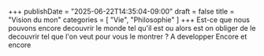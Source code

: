 +++
publishDate = "2025-06-22T14:35:04-09:00"
draft = false
title = "Vision du mon"
categories = [ "Vie", "Philosophie" ]
+++
Est-ce que nous pouvons encore decouvrir le monde tel qu'il est ou alors est on obliger de le decouvrir tel que l'on veut pour vous le montrer ?
A developper
Encore et encore
